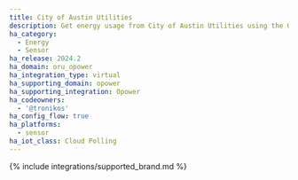 ```yaml
---
title: City of Austin Utilities
description: Get energy usage from City of Austin Utilities using the Opower integration
ha_category:
  - Energy
  - Sensor
ha_release: 2024.2
ha_domain: oru_opower
ha_integration_type: virtual
ha_supporting_domain: opower
ha_supporting_integration: Opower
ha_codeowners:
  - '@tronikos'
ha_config_flow: true
ha_platforms:
  - sensor
ha_iot_class: Cloud Polling
---
```


{% include integrations/supported_brand.md %}
